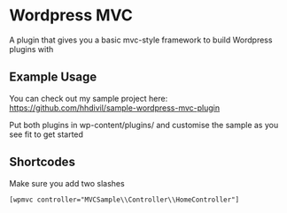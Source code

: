 # Wordpress MVC

A plugin that gives you a basic mvc-style framework to build Wordpress plugins with

## Example Usage

You can check out my sample project here: https://github.com/hhdivil/sample-wordpress-mvc-plugin

Put both plugins in wp-content/plugins/ and customise the sample as you see fit to get started

## Shortcodes

Make sure you add two slashes

```
[wpmvc controller="MVCSample\\Controller\\HomeController"]
```

